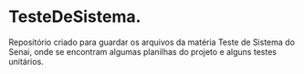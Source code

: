 # TesteDeSistema.
Repositório criado para guardar os arquivos da matéria Teste de Sistema do Senai, onde se encontram algumas planilhas do projeto e alguns testes unitários. 
